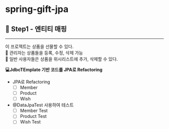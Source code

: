 # spring-gift-jpa

## 🚀 Step1 - 엔티티 매핑

---

이 프로젝트는 상품을 선물할 수 있다.    
👤 관리자는 상품들을 등록, 수정, 삭제 가능       
👥 일반 사용자들은 상품을 위시리스트에 추가, 삭제할 수 있다. 

   
**💻JdbcTEmplate 기반 코드를 JPA로 Refactoring**   
- JPA로 Refactoring
    - [ ] Member
    - [ ] Product
    - [ ] Wish
- @DataJpaTest 사용하여 테스트
  - [ ] Member Test
  - [ ] Product Test
  - [ ] Wish Test
